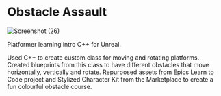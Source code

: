# Obstacle Assault

![Screenshot (26)](https://user-images.githubusercontent.com/108804713/211545361-c100a245-2f3e-431b-840c-a4a2844283d5.png)


 Platformer learning intro C++ for Unreal.
 
 Used C++ to create custom class for moving and rotating platforms.  Created blueprints from this class to have different obstacles that move horizontally, vertically and rotate.  Repurposed assets from Epics Learn to Code project and Stylized Character Kit from the Marketplace to create a fun colourful obstacle course.
